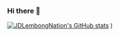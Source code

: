 ### Hi there 👋

[![JDLembongNation's GitHub stats](https://github-readme-stats.vercel.app/api?username=JDLembongNation)](https://github.com/anuraghazra/github-readme-stats&show_icons=true&theme=radical)
)



<!--
**JDLembongNation/JDLembongNation** is a ✨ _special_ ✨ repository because its `README.md` (this file) appears on your GitHub profile.

Here are some ideas to get you started:

- 🔭 I’m currently working on ...
- 🌱 I’m currently learning ...
- 👯 I’m looking to collaborate on ...
- 🤔 I’m looking for help with ...
- 💬 Ask me about ...
- 📫 How to reach me: ...
- 😄 Pronouns: ...
- ⚡ Fun fact: ...
-->
